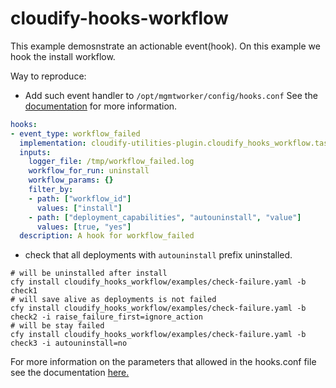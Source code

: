 # cloudify-hooks-workflow

This example demosnstrate an actionable event(hook). 
On this example we hook the install workflow.

Way to reproduce:
* Add such event handler to `/opt/mgmtworker/config/hooks.conf`
See the [documentation](https://docs.cloudify.co/5.0.5/working_with/manager/actionable-events/) for more information.
```yaml
hooks:
- event_type: workflow_failed
  implementation: cloudify-utilities-plugin.cloudify_hooks_workflow.tasks.run_workflow
  inputs:
    logger_file: /tmp/workflow_failed.log
    workflow_for_run: uninstall
    workflow_params: {}
    filter_by:
    - path: ["workflow_id"]
      values: ["install"]
    - path: ["deployment_capabilities", "autouninstall", "value"]
      values: [true, "yes"]
  description: A hook for workflow_failed
```
* check that all deployments with `autouninstall` prefix uninstalled.
```shell
# will be uninstalled after install
cfy install cloudify_hooks_workflow/examples/check-failure.yaml -b check1
# will save alive as deployments is not failed
cfy install cloudify_hooks_workflow/examples/check-failure.yaml -b check2 -i raise_failure_first=ignore_action
# will be stay failed
cfy install cloudify_hooks_workflow/examples/check-failure.yaml -b check3 -i autouninstall=no
```

For more information on the parameters that allowed in the hooks.conf file see the documentation [here.](https://github.com/cloudify-incubator/cloudify-utilities-plugin/blob/master/cloudify_hooks_workflow/README.md)


